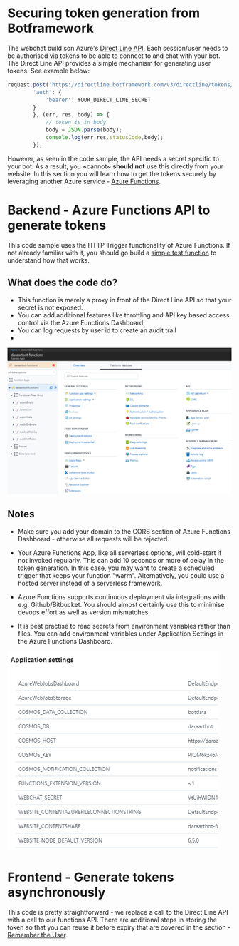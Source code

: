 # Securing token generation from Botframework

The webchat build son Azure's [Direct Line API](https://docs.microsoft.com/en-us/azure/bot-service/rest-api/bot-framework-rest-direct-line-3-0-concepts?view=azure-bot-service-3.0). Each session/user needs to be authorised via tokens to be able to connect to and chat with your bot. The Direct Line API provides a simple mechanism for generating user tokens. See example below:

```js
request.post('https://directline.botframework.com/v3/directline/tokens/generate', {
        'auth': {
            'bearer': YOUR_DIRECT_LINE_SECRET
        }
        }, (err, res, body) => {
            // token is in body
            body = JSON.parse(body);
            console.log(err,res.statusCode,body);
        });
```

However, as seen in the code sample, the API needs a secret specific to your bot. As a result, you ~cannot~ **should not** use this directly from your website. In this section you will learn how to get the tokens securely by leveraging another Azure service - [Azure Functions](https://docs.microsoft.com/en-us/azure/azure-functions/functions-overview).

# Backend - Azure Functions API to generate tokens

This code sample uses the HTTP Trigger functionality of Azure Functions. If not already familiar with it, you should go build a [simple test function](https://docs.microsoft.com/en-us/azure/azure-functions/functions-create-first-azure-function) to understand how that works. 

## What does the code do?

- This function is merely a proxy in front of the Direct Line API so that your secret is not exposed.
- You can add additional features like throttling and API key based access control via the Azure Functions Dashboard.
- You can log requests by user id to create an audit trail
- 
![Azure Functions Dashboard](functions_dashboard.png)

## Notes

- Make sure you add your domain to the CORS section of Azure Functions Dashboard - otherwise all requests will be rejected. 
- Your Azure Functions App, like all serverless options, will cold-start if not invoked regularly. This can add 10 seconds or more of delay in the token generation. In this case, you may want to create a scheduled trigger that keeps your function "warm". Alternatively, you could use a hosted server instead of a serverless framework.

- Azure Functions supports continuous deployment via integrations with e.g. Github/Bitbucket. You should almost certainly use this to minimise devops effort as well as version mismatches.

- It is best practise to read secrets from environment variables rather than files. You can add environment variables under Application Settings in the Azure Functions Dashboard.

![Azure Functions Environment Variables](functions_environment_variables.png)

# Frontend - Generate tokens asynchronously

This code is pretty straightforward - we replace a call to the Direct Line API with a call to our functions API. There are additional steps in storing the token so that you can reuse it before expiry that are covered in the section - [Remember the User](../user_experience/remember_user/README.md).
